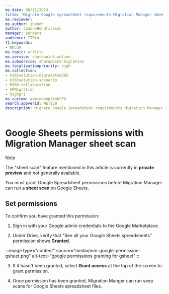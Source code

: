 ```yaml
---
ms.date: 08/11/2023
title: "Migrate Google spreadsheet requirements Migration Manager sheet scan of Google spreadsheets"
ms.reviewer: 
ms.author: jhendr
author: JoanneHendrickson
manager: serdars
audience: ITPro
f1.keywords:
- NOCSH
ms.topic: article
ms.service: sharepoint-online
ms.subservice: sharepoint-migration
ms.localizationpriority: high
ms.collection: 
- m365solution-migratetom365
- m365solution-scenario
- M365-collaboration
- SPMigration
- highpri
ms.custom: admindeeplinkSPO
search.appverid: MET150
description: Migrate Google spreadsheet requirements Migration Manager deep scan of Google spreadsheet
---
```

# Google Sheets permissions with Migration Manager sheet scan

>[!Note]
>The "sheet scan" feature mentioned in this article is currently in **private preview** and not generally available.

You must grant Google Spreadsheet permissions before Migration Manager can run a **sheet scan** on Google Sheets. 

## Set permissions

To confirm you have granted this permission: 

1. Sign in with your Google admin credentials to the Google Marketplace.

2. Under Drive, verify that "See all your Google Sheets spreadsheets” permission shows **Granted**.  

:::image type="content" source="media/mm-google-permission-gsheet.png" alt-text="google permissions granting for gsheet":::

3. If it hasn't been granted, select **Grant access** at the top of the screen to grant permission.

4. Once permission has been granted, Migration Manger can run seep scans for Google Sheets spreadsheet files.

 